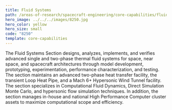 ```yaml
---
title: Fluid Systems
path: /areas-of-research/spacecraft-engineering/core-capabilities/fluid-systems
hero_image: ../../../images/8250.jpg
hero_color: yellow
hero_size: small
code: "8250"
template: core-capabilities
---
```

The Fluid Systems Section designs, analyzes, implements, and verifies advanced single and two-phase thermal fluid systems for space, near space, and spacecraft architectures through model development, prototyping, experimentation, performance characterization, and testing. The section maintains an advanced two-phase heat transfer facility, the transient Loop Heat Pipe, and a Mach 6+ Hypersonic Wind Tunnel facility. The section specializes in Computational Fluid Dynamics, Direct Simulation Monte Carlo, and hypersonic flow simulation techniques. In addition, the section manages in-house and national High Performance Computer cluster assets to maximize computational scope and efficiency.